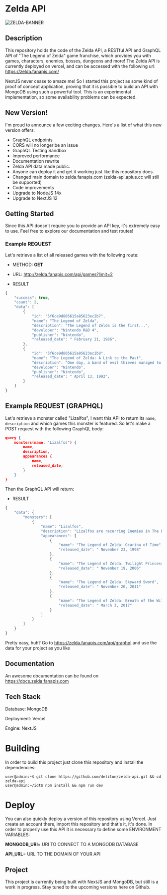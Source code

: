 # Zelda API
![ZELDA-BANNER](https://user-images.githubusercontent.com/47995046/94411820-62689f80-014f-11eb-9e44-cd67a3c2682b.jpg)

## Description
This repository holds the code of the Zelda API, a RESTful API and GraphQL API of "The Legend of Zelda" game franchise, which provides you with games, characters, enemies, bosses, dungeons and more! The Zelda API is currently deployed on vercel, and can be accessed with the following url: https://zelda.fanapis.com/


NextJS never cease to amaze me! So I started this project as some kind of proof of concept application, proving that it is possible to build an API with MongoDB using such a powerful tool. This is an experimental implementation, so some availability problems can be expected.

## New Version!

I'm proud to announce a few exciting changes. Here's a list of what this new version offers:
- GraphQL endpoints
- CORS will no longer be an issue
- GraphQL Testing Sandbox
- Improved performance
- Documentation rewrite
- Zelda API data made public.
- Anyone can deploy it and get it working just like this repository does.
- Changed main domain to zelda.fanapis.com (zelda-api.apius.cc will still be supported)
- Code improvements
- Upgrade to NodeJS 14x
- Upgrade to NextJS 12

## Getting Started

Since this API doesn't require you to provide an API key, it's extremely easy to use. Feel free to explore our documentation and test routes!

### Example REQUEST

Let's retrieve a list of all released games with the following route:

- METHOD: **GET**
- URL: http://zelda.fanapis.com/api/games?limit=2

- RESULT
```javascript
{
    "success": true,
    "count": 2,
    "data": [
        {
            "id": "5f6ce9d805615a85623ec2b7",
            "name": "The Legend of Zelda",
            "description": "The Legend of Zelda is the first...",
            "developer": "Nintendo R&D 4",
            "publisher": "Nintendo",
            "released_date": " February 21, 1986",
        },
        {
            "id": "5f6ce9d805615a85623ec2b8",
            "name": "The Legend of Zelda: A Link to the Past",
            "description": "One day, a band of evil thieves managed to...",
            "developer": "Nintendo",
            "publisher": "Nintendo",
            "released_date": " April 13, 1992",
        }
    ]
}
```

## Example REQUEST (GRAPHQL)

Let's retrieve a monster called "Lizalfos", I want this API to return its `name`, `description` and which games this monster is featured. So let's make a POST request with the following GraphQL body:

```json
query {
	monsters(name: "Lizalfos") {
		name,
		description,
		appearances {
			name,
			released_date,
		}
	}
}
```

Then the GraphQL API will return:

- RESULT

```javascript
{
	"data": {
		"monsters": [
			{
				"name": "Lizalfos",
				"description": "Lizalfos are recurring Enemies in The Legend of Zelda series. ",
				"appearances": [
					{
						"name": "The Legend of Zelda: Ocarina of Time",
						"released_date": " November 23, 1998"
					},
					{
						"name": "The Legend of Zelda: Twilight Princess",
						"released_date": " November 19, 2006"
					},
					{
						"name": "The Legend of Zelda: Skyward Sword",
						"released_date": " November 20, 2011"
					},
					{
						"name": "The Legend of Zelda: Breath of the Wild",
						"released_date": " March 3, 2017"
					}
				]
			}
		]
	}
}
```

Pretty easy, huh? Go to https://zelda.fanapis.com/api/graphql and use the data for your project as you like

## Documentation

An awesome documentation can be found on https://docs.zelda.fanapis.com

## Tech Stack
Database: MongoDB

Deployment: Vercel

Engine: NextJS

# Building
In order to build this project just clone this repository and install the dependencies:

```console
user@admin:~$ git clone https://github.com/deliton/zelda-api.git && cd zelda-api
user@admin:~/idt$ npm install && npm run dev

```

# Deploy

You can also quickly deploy a version of this repository using Vercel. Just create an account there, import this repository and that's it, it's done. In order to properly use this API it is necessary to define some ENVIRONMENT VARIABLES:

**MONGODB_URI**= URI TO CONNECT TO A MONGODB DATABASE

**API_URL**= URL TO THE DOMAIN OF YOUR API

## Project
This project is currently being built with NextJS and MongoDB, but still is a work in progress. Stay tuned to the upcoming versions here on Github.
